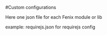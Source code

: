 
#Custom configurations

Here one json file for each Fenix module or lib

example: requirejs.json for requirejs config
